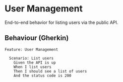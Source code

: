 # User Management

End-to-end behavior for listing users via the public API.

## Behaviour (Gherkin)

```gherkin
Feature: User Management

  Scenario: List users
    Given the API is up
    When I list users
    Then I should see a list of users
    And the status code is 200

